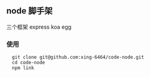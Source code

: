 ## node 脚手架

三个框架
express
koa
egg

### 使用

```
  git clone git@github.com:xing-6464/code-node.git
  cd code-node
  npm link
```
